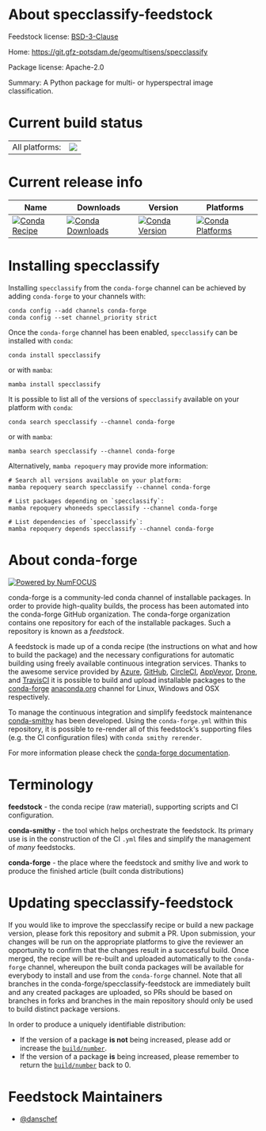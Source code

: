 About specclassify-feedstock
============================

Feedstock license: [BSD-3-Clause](https://github.com/conda-forge/specclassify-feedstock/blob/main/LICENSE.txt)

Home: https://git.gfz-potsdam.de/geomultisens/specclassify

Package license: Apache-2.0

Summary: A Python package for multi- or hyperspectral image classification.

Current build status
====================


<table><tr><td>All platforms:</td>
    <td>
      <a href="https://dev.azure.com/conda-forge/feedstock-builds/_build/latest?definitionId=10895&branchName=main">
        <img src="https://dev.azure.com/conda-forge/feedstock-builds/_apis/build/status/specclassify-feedstock?branchName=main">
      </a>
    </td>
  </tr>
</table>

Current release info
====================

| Name | Downloads | Version | Platforms |
| --- | --- | --- | --- |
| [![Conda Recipe](https://img.shields.io/badge/recipe-specclassify-green.svg)](https://anaconda.org/conda-forge/specclassify) | [![Conda Downloads](https://img.shields.io/conda/dn/conda-forge/specclassify.svg)](https://anaconda.org/conda-forge/specclassify) | [![Conda Version](https://img.shields.io/conda/vn/conda-forge/specclassify.svg)](https://anaconda.org/conda-forge/specclassify) | [![Conda Platforms](https://img.shields.io/conda/pn/conda-forge/specclassify.svg)](https://anaconda.org/conda-forge/specclassify) |

Installing specclassify
=======================

Installing `specclassify` from the `conda-forge` channel can be achieved by adding `conda-forge` to your channels with:

```
conda config --add channels conda-forge
conda config --set channel_priority strict
```

Once the `conda-forge` channel has been enabled, `specclassify` can be installed with `conda`:

```
conda install specclassify
```

or with `mamba`:

```
mamba install specclassify
```

It is possible to list all of the versions of `specclassify` available on your platform with `conda`:

```
conda search specclassify --channel conda-forge
```

or with `mamba`:

```
mamba search specclassify --channel conda-forge
```

Alternatively, `mamba repoquery` may provide more information:

```
# Search all versions available on your platform:
mamba repoquery search specclassify --channel conda-forge

# List packages depending on `specclassify`:
mamba repoquery whoneeds specclassify --channel conda-forge

# List dependencies of `specclassify`:
mamba repoquery depends specclassify --channel conda-forge
```


About conda-forge
=================

[![Powered by
NumFOCUS](https://img.shields.io/badge/powered%20by-NumFOCUS-orange.svg?style=flat&colorA=E1523D&colorB=007D8A)](https://numfocus.org)

conda-forge is a community-led conda channel of installable packages.
In order to provide high-quality builds, the process has been automated into the
conda-forge GitHub organization. The conda-forge organization contains one repository
for each of the installable packages. Such a repository is known as a *feedstock*.

A feedstock is made up of a conda recipe (the instructions on what and how to build
the package) and the necessary configurations for automatic building using freely
available continuous integration services. Thanks to the awesome service provided by
[Azure](https://azure.microsoft.com/en-us/services/devops/), [GitHub](https://github.com/),
[CircleCI](https://circleci.com/), [AppVeyor](https://www.appveyor.com/),
[Drone](https://cloud.drone.io/welcome), and [TravisCI](https://travis-ci.com/)
it is possible to build and upload installable packages to the
[conda-forge](https://anaconda.org/conda-forge) [anaconda.org](https://anaconda.org/)
channel for Linux, Windows and OSX respectively.

To manage the continuous integration and simplify feedstock maintenance
[conda-smithy](https://github.com/conda-forge/conda-smithy) has been developed.
Using the ``conda-forge.yml`` within this repository, it is possible to re-render all of
this feedstock's supporting files (e.g. the CI configuration files) with ``conda smithy rerender``.

For more information please check the [conda-forge documentation](https://conda-forge.org/docs/).

Terminology
===========

**feedstock** - the conda recipe (raw material), supporting scripts and CI configuration.

**conda-smithy** - the tool which helps orchestrate the feedstock.
                   Its primary use is in the construction of the CI ``.yml`` files
                   and simplify the management of *many* feedstocks.

**conda-forge** - the place where the feedstock and smithy live and work to
                  produce the finished article (built conda distributions)


Updating specclassify-feedstock
===============================

If you would like to improve the specclassify recipe or build a new
package version, please fork this repository and submit a PR. Upon submission,
your changes will be run on the appropriate platforms to give the reviewer an
opportunity to confirm that the changes result in a successful build. Once
merged, the recipe will be re-built and uploaded automatically to the
`conda-forge` channel, whereupon the built conda packages will be available for
everybody to install and use from the `conda-forge` channel.
Note that all branches in the conda-forge/specclassify-feedstock are
immediately built and any created packages are uploaded, so PRs should be based
on branches in forks and branches in the main repository should only be used to
build distinct package versions.

In order to produce a uniquely identifiable distribution:
 * If the version of a package **is not** being increased, please add or increase
   the [``build/number``](https://docs.conda.io/projects/conda-build/en/latest/resources/define-metadata.html#build-number-and-string).
 * If the version of a package **is** being increased, please remember to return
   the [``build/number``](https://docs.conda.io/projects/conda-build/en/latest/resources/define-metadata.html#build-number-and-string)
   back to 0.

Feedstock Maintainers
=====================

* [@danschef](https://github.com/danschef/)

